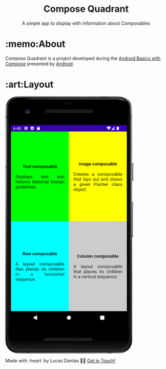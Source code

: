 <h1 align="center">Compose Quadrant</h1>
<p align="center">A simple app to display with information about Composables</p>


<h1>:memo:About</h1>
<p>Compose Quadrant is a project developed during the <a href="https://developer.android.com/courses">Android Basics with Compose</a> presented by <a href="https://developer.android.com/">Android</a>.
<h1>:art:Layout</h1>
<p style="display: flex; flex-direction: row; align: center">
   <img src="https://github.com/LucasDants/Android-ComposeQuadrant/blob/master/ComposeQuadrant.png" width="400px" height="800px" />
</p>

 <p>Made with :heart: by Lucas Dantas 👋🏽 <a href="https://www.linkedin.com/in/LucasDants/">Get in Touch!</a></p>
